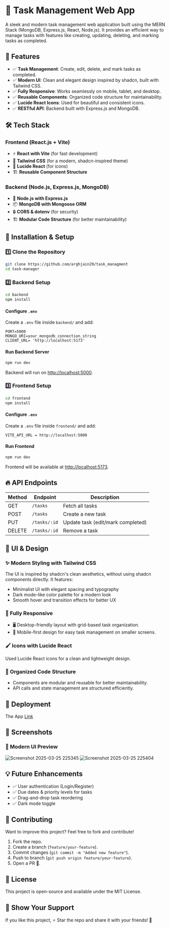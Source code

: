 # 📝 Task Management Web App

A sleek and modern task management web application built using the MERN Stack (MongoDB, Express.js, React, Node.js). It provides an efficient way to manage tasks with features like creating, updating, deleting, and marking tasks as completed.

## 🚀 Features

- ✅ **Task Management**: Create, edit, delete, and mark tasks as completed.
- ✅ **Modern UI**: Clean and elegant design inspired by shadcn, built with Tailwind CSS.
- ✅ **Fully Responsive**: Works seamlessly on mobile, tablet, and desktop.
- ✅ **Reusable Components**: Organized code structure for maintainability.
- ✅ **Lucide React Icons**: Used for beautiful and consistent icons.
- ✅ **RESTful API**: Backend built with Express.js and MongoDB.

## 🛠️ Tech Stack

### Frontend (React.js + Vite)

- ⚡ **React with Vite** (for fast development)
- 🎨 **Tailwind CSS** (for a modern, shadcn-inspired theme)
- 🔗 **Lucide React** (for icons)
- 🏗 **Reusable Component Structure**

### Backend (Node.js, Express.js, MongoDB)

- 🚀 **Node.js with Express.js**
- 📦 **MongoDB with Mongoose ORM**
- 🔒 **CORS & dotenv** (for security)
- 🏗 **Modular Code Structure** (for better maintainability)

## 🎯 Installation & Setup

### 1️⃣ Clone the Repository

```sh
git clone https://github.com/arghjain29/task_managment
cd task-manager
```

### 2️⃣ Backend Setup

```sh
cd backend
npm install
```

#### Configure `.env`

Create a `.env` file inside `backend/` and add:

```env
PORT=5000
MONGO_URI=your_mongodb_connection_string
CLIENT_URL= 'http://localhost:5173'
```

#### Run Backend Server

```sh
npm run dev
```

Backend will run on [http://localhost:5000](http://localhost:5000).

### 3️⃣ Frontend Setup

```sh
cd frontend
npm install
```

#### Configure `.env`

Create a `.env` file inside `frontend/` and add:

```env
VITE_API_URL = http://localhost:5000
```

#### Run Frontend

```sh
npm run dev
```

Frontend will be available at [http://localhost:5173](http://localhost:5173).

## 🔥 API Endpoints

| Method | Endpoint       | Description                  |
|--------|----------------|------------------------------|
| GET    | `/tasks`       | Fetch all tasks             |
| POST   | `/tasks`       | Create a new task           |
| PUT    | `/tasks/:id`   | Update task (edit/mark completed) |
| DELETE | `/tasks/:id`   | Remove a task               |

## 🎨 UI & Design

### ✨ Modern Styling with Tailwind CSS

The UI is inspired by shadcn's clean aesthetics, without using shadcn components directly. It features:

- Minimalist UI with elegant spacing and typography
- Dark mode-like color palette for a modern look
- Smooth hover and transition effects for better UX

### 📱 Fully Responsive

- 🖥️ Desktop-friendly layout with grid-based task organization.
- 📱 Mobile-first design for easy task management on smaller screens.

### 🖌 Icons with Lucide React

Used Lucide React icons for a clean and lightweight design.

### 🔗 Organized Code Structure

- Components are modular and reusable for better maintainability.
- API calls and state management are structured efficiently.

## 🚀 Deployment

The App [Link](https://task-managment-gilt.vercel.app/)

## 📸 Screenshots

### 🎨 Modern UI Preview

![Screenshot 2025-03-25 225345](https://github.com/user-attachments/assets/5dfc931a-a835-4219-95aa-5fbc792be706)
![Screenshot 2025-03-25 225404](https://github.com/user-attachments/assets/ad6aa47d-561a-4e1f-ac1d-6475c97218eb)

## 💡 Future Enhancements

- ✅ User authentication (Login/Register)
- ✅ Due dates & priority levels for tasks
- ✅ Drag-and-drop task reordering
- ✅ Dark mode toggle

## 🤝 Contributing

Want to improve this project? Feel free to fork and contribute!

1. Fork the repo.
2. Create a branch (`feature/your-feature`).
3. Commit changes (`git commit -m "Added new feature"`).
4. Push to branch (`git push origin feature/your-feature`).
5. Open a PR 🎉.

## 📄 License

This project is open-source and available under the MIT License.

## 🌟 Show Your Support

If you like this project, ⭐ Star the repo and share it with your friends! 🚀
